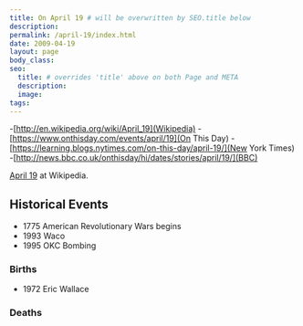 ```yaml
---
title: On April 19 # will be overwritten by SEO.title below
description:
permalink: /april-19/index.html
date: 2009-04-19
layout: page
body_class: 
seo:
  title: # overrides 'title' above on both Page and META
  description: 
  image:
tags:
---
```


-[http://en.wikipedia.org/wiki/April_19](Wikipedia)
-[https://www.onthisday.com/events/april/19](On This Day)
-[https://learning.blogs.nytimes.com/on-this-day/april-19/](New York Times)
-[http://news.bbc.co.uk/onthisday/hi/dates/stories/april/19/](BBC)

<p><a href="http://en.wikipedia.org/wiki/April_19">April 19</a> at Wikipedia.</p>

## Historical Events
- 1775 American Revolutionary Wars begins
- 1993 Waco
- 1995 OKC Bombing

### Births
- 1972 Eric Wallace

### Deaths